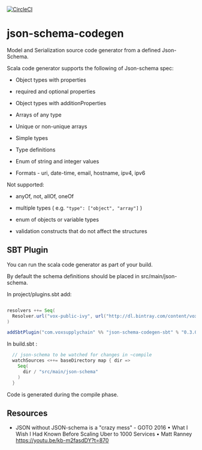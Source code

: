 [![CircleCI](https://circleci.com/gh/VoxSupplyChain/json-schema-codegen.svg?style=svg)](https://circleci.com/gh/VoxSupplyChain/json-schema-codegen)

# json-schema-codegen

Model and Serialization source code generator from a defined Json-Schema.

Scala code generator supports the following of Json-schema spec:

 * Object types with properties

 * required and optional properties

 * Object types with additionProperties

 * Arrays of any type

 * Unique or non-unique arrays

 * Simple types

 * Type definitions

 * Enum of string and integer values

 * Formats - uri, date-time, email, hostname, ipv4, ipv6

Not supported:

 * anyOf, not, allOf, oneOf

 * multiple types ( e.g. ```"type": ["object", "array"]``` )

 * enum of objects or variable types

 * validation constructs that do not affect the structures

## SBT Plugin  

You can run the scala code generator as part of your build.

By default the schema definitions should be placed in src/main/json-schema.

In project/plugins.sbt add:

```scala

resolvers ++= Seq(
  Resolver.url("vox-public-ivy", url("http://dl.bintray.com/content/voxsupplychain/ivy-public"))(Resolver.ivyStylePatterns)
)

addSbtPlugin("com.voxsupplychain" %% "json-schema-codegen-sbt" % "0.3.0")

```

In build.sbt :

```scala
  // json-schema to be watched for changes in ~compile
  watchSources <++= baseDirectory map { dir =>
    Seq(
      dir / "src/main/json-schema"
    )
  }
```

Code is generated during the compile phase. 

## Resources

 * JSON without JSON-schema is a "crazy mess" - GOTO 2016 • What I Wish I Had Known Before Scaling Uber to 1000 Services • Matt Ranney https://youtu.be/kb-m2fasdDY?t=870


